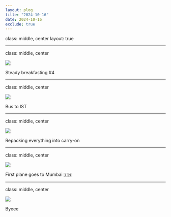 ```yaml
---
layout: plog
title: "2024-10-16"
date: 2024-10-16
exclude: true
---
```


class: middle, center
layout: true

---

class: middle, center

<img class="plog-picture" src="{{ site.baseurl }}/img/plog/2024-10-16/01.jpg" />

Steady breakfasting #4

---

class: middle, center

<img class="plog-picture" src="{{ site.baseurl }}/img/plog/2024-10-16/02.jpg" />

Bus to IST

---

class: middle, center

<img class="plog-picture" src="{{ site.baseurl }}/img/plog/2024-10-16/03.jpg" />

Repacking everything into carry-on

---

class: middle, center

<img class="plog-picture" src="{{ site.baseurl }}/img/plog/2024-10-16/04.jpg" />

First plane goes to Mumbai 🇮🇳

---

class: middle, center

<img class="plog-picture" src="{{ site.baseurl }}/img/plog/2024-10-16/05.jpg" />

Byeee

